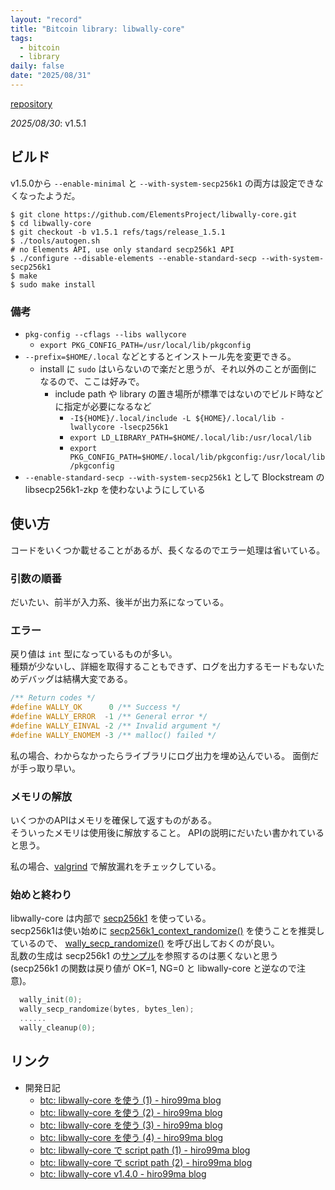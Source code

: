```yaml
---
layout: "record"
title: "Bitcoin library: libwally-core"
tags:
  - bitcoin
  - library
daily: false
date: "2025/08/31"
---
```


[repository](https://github.com/ElementsProject/libwally-core)

_2025/08/30_: v1.5.1

## ビルド

v1.5.0から `--enable-minimal` と `--with-system-secp256k1` の両方は設定できなくなったようだ。

```console
$ git clone https://github.com/ElementsProject/libwally-core.git
$ cd libwally-core
$ git checkout -b v1.5.1 refs/tags/release_1.5.1
$ ./tools/autogen.sh
# no Elements API, use only standard secp256k1 API
$ ./configure --disable-elements --enable-standard-secp --with-system-secp256k1
$ make
$ sudo make install
```

### 備考

* `pkg-config --cflags --libs wallycore`
    * `export PKG_CONFIG_PATH=/usr/local/lib/pkgconfig`
* `--prefix=$HOME/.local` などとするとインストール先を変更できる。
  * install に `sudo` はいらないので楽だと思うが、それ以外のことが面倒になるので、ここは好みで。
    * include path や library の置き場所が標準ではないのでビルド時などに指定が必要になるなど
      * `-I${HOME}/.local/include -L ${HOME}/.local/lib -lwallycore -lsecp256k1`
      * `export LD_LIBRARY_PATH=$HOME/.local/lib:/usr/local/lib`
      * `export PKG_CONFIG_PATH=$HOME/.local/lib/pkgconfig:/usr/local/lib/pkgconfig`
* `--enable-standard-secp --with-system-secp256k1` として Blockstream の libsecp256k1-zkp を使わないようにしている

## 使い方

コードをいくつか載せることがあるが、長くなるのでエラー処理は省いている。

### 引数の順番

だいたい、前半が入力系、後半が出力系になっている。

### エラー

戻り値は `int` 型になっているものが多い。  
種類が少ないし、詳細を取得することもできず、ログを出力するモードもないためデバッグは結構大変である。

```c
/** Return codes */
#define WALLY_OK      0 /** Success */
#define WALLY_ERROR  -1 /** General error */
#define WALLY_EINVAL -2 /** Invalid argument */
#define WALLY_ENOMEM -3 /** malloc() failed */
```

私の場合、わからなかったらライブラリにログ出力を埋め込んでいる。
面倒だが手っ取り早い。

### メモリの解放

いくつかのAPIはメモリを確保して返すものがある。  
そういったメモリは使用後に解放すること。
APIの説明にだいたい書かれていると思う。

私の場合、[valgrind](https://valgrind.org/) で解放漏れをチェックしている。

### 始めと終わり

libwally-core は内部で [secp256k1](./clang.md#libsecp256k1) を使っている。  
secp256k1は使い始めに [secp256k1_context_randomize()](https://github.com/bitcoin-core/secp256k1/blob/f36afb8b3dd7daf9edf4bf15c49fcd540f8ce393/examples/schnorr.c#L40-L43) を使うことを推奨しているので、
[wally_secp_randomize()](https://wally.readthedocs.io/en/latest/core.html#c.wally_secp_randomize) を呼び出しておくのが良い。  
乱数の生成は secp256k1 の[サンプル](https://github.com/bitcoin-core/secp256k1/blob/f36afb8b3dd7daf9edf4bf15c49fcd540f8ce393/examples/examples_util.h#L43)を参照するのは悪くないと思う(secp256k1 の関数は戻り値が OK=1, NG=0 と libwally-core と逆なので注意)。

```c
  wally_init(0);
  wally_secp_randomize(bytes, bytes_len);
  ......
  wally_cleanup(0);
```

## リンク

* 開発日記
  * [btc: libwally-core を使う (1) - hiro99ma blog](https://blog.hirokuma.work/2025/01/20250126-btc.html)
  * [btc: libwally-core を使う (2) - hiro99ma blog](https://blog.hirokuma.work/2025/01/20250127-btc.html)
  * [btc: libwally-core を使う (3) - hiro99ma blog](https://blog.hirokuma.work/2025/01/20250128-btc.html)
  * [btc: libwally-core を使う (4) - hiro99ma blog](https://blog.hirokuma.work/2025/01/20250129-btc.html)
  * [btc: libwally-core で script path (1) - hiro99ma blog](https://blog.hirokuma.work/2025/02/20250204-btc.html)
  * [btc: libwally-core で script path (2) - hiro99ma blog](https://blog.hirokuma.work/2025/02/20250205-btc.html)
  * [btc: libwally-core v1.4.0 - hiro99ma blog](https://blog.hirokuma.work/2025/03/20250313-btc.html)
